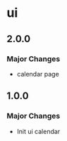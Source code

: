 # ui

## 2.0.0

### Major Changes

- calendar page

## 1.0.0

### Major Changes

- Init ui calendar

